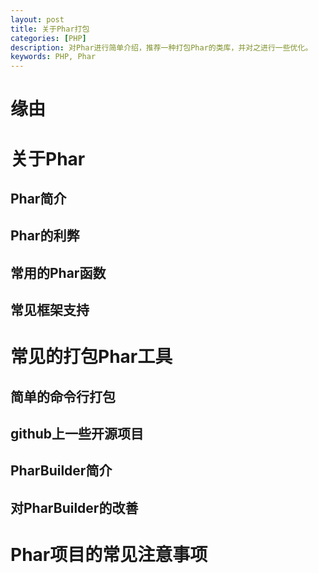 ```yaml
---
layout: post
title: 关于Phar打包
categories: [PHP]
description: 对Phar进行简单介绍，推荐一种打包Phar的类库，并对之进行一些优化。
keywords: PHP, Phar
---
```

# 缘由

# 关于Phar

## Phar简介



## Phar的利弊

## 常用的Phar函数

## 常见框架支持

# 常见的打包Phar工具

## 简单的命令行打包

## github上一些开源项目

## PharBuilder简介

## 对PharBuilder的改善

# Phar项目的常见注意事项

